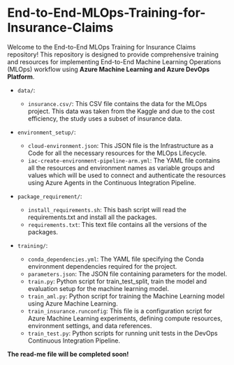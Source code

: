 # End-to-End-MLOps-Training-for-Insurance-Claims

Welcome to the End-to-End MLOps Training for Insurance Claims repository! This repository is designed to provide comprehensive training and resources for implementing End-to-End Machine Learning Operations (MLOps) workflow using **Azure Machine Learning and Azure DevOps Platform**.

- `data/`:
   - `insurance.csv/`: This CSV file contains the data for the MLOps project. This data was taken from the Kaggle and due to the cost efficiency, the study uses a subset of insurance data. 

- `environment_setup/`:
    - `cloud-environment.json`: This JSON file is the Infrastructure as a Code for all the necessary resources for the MLOps Lifecycle. 
    - `iac-create-environment-pipeline-arm.yml`: The YAML file contains all the resources and environment names as variable groups and values which will be used to connect and authenticate the resources using Azure Agents in the Continuous Integration Pipeline. 

- `package_requirement/`:
    - `install_requirements.sh`: This bash script will read the requirements.txt and install all the packages. 
    - `requirements.txt`: This text file contains all the versions of the packages. 


- `training/`:
    - `conda_dependencies.yml`: The YAML file specifying the Conda environment dependencies required for the project.
    - `parameters.json`: The JSON file containing parameters for the model.
    - `train.py`: Python script for train_test_split, train the model and evaluation setup for the machine learning model.
    - `train_aml.py`: Python script for training the Machine Learning model using Azure Machine Learning.
    - `train_insurance.runconfig`: This file is a configuration script for Azure Machine Learning experiments, defining compute resources, environment settings, and data references.
    - `train_test.py`: Python scripts for running unit tests in the DevOps Continuous Integration Pipeline.


**The read-me file will be completed soon!**
